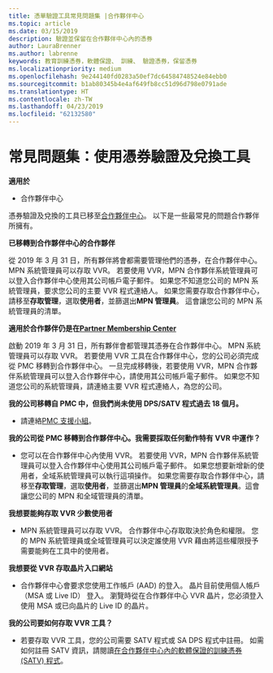 ```yaml
---
title: 憑單驗證工具常見問題集 |合作夥伴中心
ms.topic: article
ms.date: 03/15/2019
description: 驗證並保留在合作夥伴中心內的憑券
author: LauraBrenner
ms.author: labrenne
keywords: 教育訓練憑券，軟體保證、 訓練、 驗證憑券，保留憑券
ms.localizationpriority: medium
ms.openlocfilehash: 9e244140fd0283a50ef7dc64584748524e84ebb0
ms.sourcegitcommit: b1ab80345b4e4af649fb8cc51d96d798e0791ade
ms.translationtype: HT
ms.contentlocale: zh-TW
ms.lasthandoff: 04/23/2019
ms.locfileid: "62132580"
---
```

# <a name="faq-using-the-voucher-validation-and-redemption-tool"></a>常見問題集：使用憑券驗證及兌換工具 

**適用於**

- 合作夥伴中心

憑券驗證及兌換的工具已移至[合作夥伴中心](https://partner.microsoft.com/en-us/pcv/dashboard/overview)。 以下是一些最常見的問題合作夥伴所擁有。 

**已移轉到合作夥伴中心的合作夥伴**

 從 2019 年 3 月 31 日，所有夥伴將會都需要管理他們的憑券，在合作夥伴中心。 MPN 系統管理員可以存取 VVR。 若要使用 VVR，MPN 合作夥伴系統管理員可以登入合作夥伴中心使用其公司帳戶電子郵件。 如果您不知道您公司的 MPN 系統管理員，要求您公司的主要 VVR 程式連絡人。  如果您需要存取合作夥伴中心，請移至**存取管理**，選取**使用者**，並篩選出**MPN 管理員**。 這會讓您公司的 MPN 系統管理員的清單。  

**適用於合作夥伴仍是在[Partner Membership Center](https://partner.microsoft.com/)**

啟動 2019 年 3 月 31 日，所有夥伴會都管理其憑券在合作夥伴中心。 MPN 系統管理員可以存取 VVR。 若要使用 VVR 工具在合作夥伴中心，您的公司必須完成從 PMC 移轉到合作夥伴中心。 一旦完成移轉後，若要使用 VVR，MPN 合作夥伴系統管理員可以登入合作夥伴中心，請使用其公司帳戶電子郵件。 如果您不知道您公司的系統管理員，請連絡主要 VVR 程式連絡人，為您的公司。  


**我的公司移轉自 PMC 中，但我們尚未使用 DPS/SATV 程式過去 18 個月。**

- 請連絡[PMC 支援小組](mailto:proghelp@microsoft.com)。 


**我的公司從 PMC 移轉到合作夥伴中心。我需要採取任何動作特有 VVR 中運作？** 

- 您可以在合作夥伴中心內使用 VVR。  若要使用 VVR，MPN 合作夥伴系統管理員可以登入合作夥伴中心使用其公司帳戶電子郵件。 如果您想要新增新的使用者，全域系統管理員可以執行這項操作。 如果您需要存取合作夥伴中心，請移至**存取管理**，選取**使用者**，並篩選出**MPN 管理員**的**全域系統管理員**。這會讓您公司的 MPN 和全域管理員的清單。  

**我想要能夠存取 VVR 少數使用者**

- MPN 系統管理員可以存取 VVR。 合作夥伴中心存取取決於角色和權限。 您的 MPN 系統管理員或全域管理員可以決定誰使用 VVR 藉由將這些權限授予需要能夠在工具中的使用者。

**我想要從 VVR 存取晶片入口網站**

- 合作夥伴中心會要求您使用工作帳戶 (AAD) 的登入。  晶片目前使用個人帳戶 （MSA 或 Live ID） 登入。  瀏覽時從在合作夥伴中心 VVR 晶片，您必須登入使用 MSA 或已向晶片的 Live ID 的晶片。

**我的公司要如何存取 VVR 工具？**

- 若要存取 VVR 工具，您的公司需要 SATV 程式或 SA DPS 程式中註冊。
如需如何註冊 SATV 資訊，請閱讀[在合作夥伴中心內的軟體保證的訓練憑券 (SATV) 程式](software-assurance-satv.md)。
 <!--
For information on how to enroll in Software Assurance DPS programs, read [Software Assurance programs in Partner Center](software-assurance-dps.md).-->